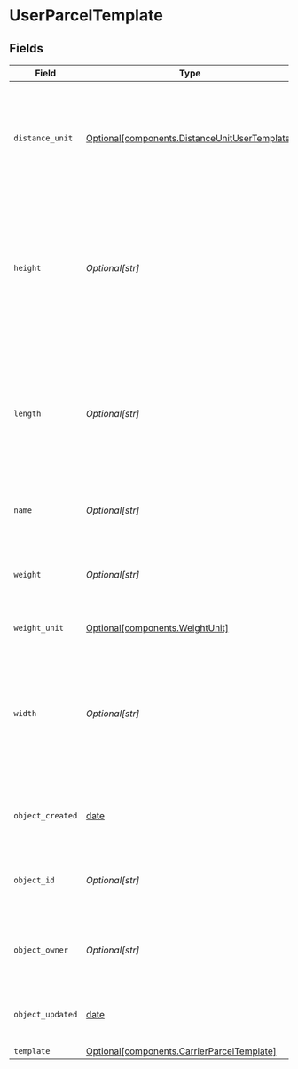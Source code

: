 # UserParcelTemplate


## Fields

| Field                                                                                                                                                           | Type                                                                                                                                                            | Required                                                                                                                                                        | Description                                                                                                                                                     | Example                                                                                                                                                         |
| --------------------------------------------------------------------------------------------------------------------------------------------------------------- | --------------------------------------------------------------------------------------------------------------------------------------------------------------- | --------------------------------------------------------------------------------------------------------------------------------------------------------------- | --------------------------------------------------------------------------------------------------------------------------------------------------------------- | --------------------------------------------------------------------------------------------------------------------------------------------------------------- |
| `distance_unit`                                                                                                                                                 | [Optional[components.DistanceUnitUserTemplate]](../../models/components/distanceunitusertemplate.md)                                                            | :heavy_minus_sign:                                                                                                                                              | The measure unit used for length, width and height. Required, but if using a preset carrier template then this field must be empty.                             | in                                                                                                                                                              |
| `height`                                                                                                                                                        | *Optional[str]*                                                                                                                                                 | :heavy_minus_sign:                                                                                                                                              | The height of the package, in units specified by the `distance_unit` attribute. Required, but if using a preset carrier template then this field must be empty. | 6                                                                                                                                                               |
| `length`                                                                                                                                                        | *Optional[str]*                                                                                                                                                 | :heavy_minus_sign:                                                                                                                                              | The length of the package, in units specified by the `distance_unit` attribute. Required, but if using a preset carrier template then this field must be empty. | 10                                                                                                                                                              |
| `name`                                                                                                                                                          | *Optional[str]*                                                                                                                                                 | :heavy_minus_sign:                                                                                                                                              | The name of the User Parcel Template                                                                                                                            | My Custom Template                                                                                                                                              |
| `weight`                                                                                                                                                        | *Optional[str]*                                                                                                                                                 | :heavy_minus_sign:                                                                                                                                              | The weight of the package, in units specified by the weight_unit attribute.                                                                                     | 12                                                                                                                                                              |
| `weight_unit`                                                                                                                                                   | [Optional[components.WeightUnit]](../../models/components/weightunit.md)                                                                                        | :heavy_minus_sign:                                                                                                                                              | The unit used for weight.                                                                                                                                       | lb                                                                                                                                                              |
| `width`                                                                                                                                                         | *Optional[str]*                                                                                                                                                 | :heavy_minus_sign:                                                                                                                                              | The width of the package, in units specified by the `distance_unit` attribute. Required, but if using a preset carrier template then this field must be empty.  | 8                                                                                                                                                               |
| `object_created`                                                                                                                                                | [date](https://docs.python.org/3/library/datetime.html#date-objects)                                                                                            | :heavy_minus_sign:                                                                                                                                              | Date and time of User Parcel Template creation                                                                                                                  | 2013-12-11T19:38:09.729Z                                                                                                                                        |
| `object_id`                                                                                                                                                     | *Optional[str]*                                                                                                                                                 | :heavy_minus_sign:                                                                                                                                              | Unique identifier of the given User Parcel Template object                                                                                                      | b958d3690bb04bb8b2986724872750f5                                                                                                                                |
| `object_owner`                                                                                                                                                  | *Optional[str]*                                                                                                                                                 | :heavy_minus_sign:                                                                                                                                              | Username of the user who created the User Parcel Template object                                                                                                | shippotle@shippo.com                                                                                                                                            |
| `object_updated`                                                                                                                                                | [date](https://docs.python.org/3/library/datetime.html#date-objects)                                                                                            | :heavy_minus_sign:                                                                                                                                              | Date and time of last update on User Parcel Template                                                                                                            | 2013-12-12T19:38:09.729Z                                                                                                                                        |
| `template`                                                                                                                                                      | [Optional[components.CarrierParcelTemplate]](../../models/components/carrierparceltemplate.md)                                                                  | :heavy_minus_sign:                                                                                                                                              | N/A                                                                                                                                                             |                                                                                                                                                                 |